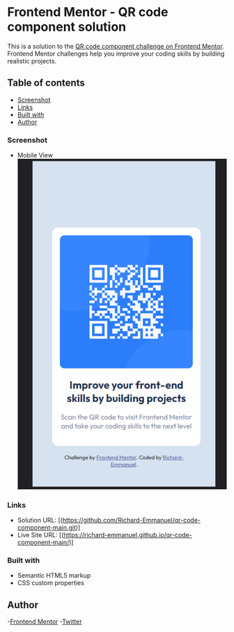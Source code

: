 # Frontend Mentor - QR code component solution

This is a solution to the [QR code component challenge on Frontend Mentor](https://www.frontendmentor.io/challenges/qr-code-component-iux_sIO_H). Frontend Mentor challenges help you improve your coding skills by building realistic projects. 

## Table of contents


  - [Screenshot](#screenshot)
  - [Links](#links)
  - [Built with](#built-with)
- [Author](#author)


### Screenshot

- Mobile View
![](./images/screenshot/mobile-view.png)


### Links

- Solution URL: [(https://github.com/Richard-Emmanuel/qr-code-component-main.git)]
- Live Site URL: [(https://richard-emmanuel.github.io/qr-code-component-main/)]


### Built with

- Semantic HTML5 markup
- CSS custom properties


## Author

-[Frontend Mentor](https://www.frontendmentor.io/profile/Richard-Emmanuel)
-[Twitter](https://www.twitter.com/therichardDev)

